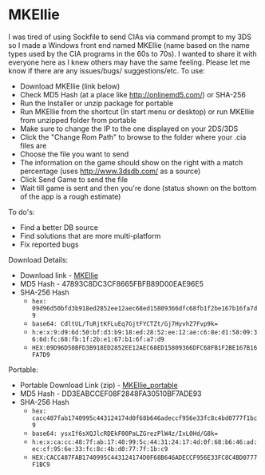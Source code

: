 # MKEllie
I was tired of using Sockfile to send CIAs via command prompt to my 3DS so I made a Windows front end named MKEllie (name based on the name types used by the CIA programs in the 60s to 70s). I wanted to share it with everyone here as I knew others may have the same feeling. Please let me know if there are any issues/bugs/ suggestions/etc.
To use:
* Download MKEllie (link below)
* Check MD5 Hash (at a place like http://onlinemd5.com/) or SHA-256
* Run the Installer or unzip package for portable
* Run MKEllie from the shortcut (In start menu or desktop) or run MKEllie from unzipped folder from portable
* Make sure to change the IP to the one displayed on your 2DS/3DS
* Click the "Change Rom Path" to browse to the folder where your .cia files are
* Choose the file you want to send
* The information on the game should show on the right with a match percentage (uses http://www.3dsdb.com/ as a source)
* Click Send Game to send the file
* Wait till game is sent and then you're done (status shown on the bottom of the app is a rough estimate)

To do's:
* Find a better DB source
* Find solutions that are more multi-platform
* Fix reported bugs

Download Details:

* Download link  - [MKEllie](https://mega.nz/#!aZFjxDzD!49zmDTGh-QMzTvzaVABCPtPY5gloNAWqaVY-cBgPTaU)
* MD5 Hash - 47893C8DC3CF8665FBFB89D00EAE96E5
* SHA-256 Hash
  * `hex: 09d96d50bfd3b918ed2852ee12aec68ed15809366dfc68fb1f2be167b16fa7d9`
  * `base64: CdltUL/TuRjtKFLuEq7GjtFYCTZt/Gj7HyvhZ7Fvp9k=`
  * `h:e:x:9:d9:6d:50:bf:d3:b9:18:ed:28:52:ee:12:ae:c6:8e:d1:58:09:36:6d:fc:68:fb:1f:2b:e1:67:b1:6f:a7:d9`
  * `HEX:09D96D50BFD3B918ED2852EE12AEC68ED15809366DFC68FB1F2BE167B16FA7D9`

Portable:

* Portable Download Link (zip) - [MKEllie_portable](https://mega.nz/#!qBcF0KTY!acT0kQkCBZ8_8rG34u4UwlsKOU6VXOjwLfTHqGuAeUU)
* MD5 Hash - DD3EABCCEF08F2848FA30510BF7ADE93
* SHA-256 Hash
  * `hex: cacc487fab1740995c443124174d0f68b646adeccf956e33fc8c4bd0777f1bc9`
  * `base64: ysxIf6sXQJlcRDEkF00PaLZGrezPlW4z/IxL0Hd/G8k=`
  * `h:e:x:ca:cc:48:7f:ab:17:40:99:5c:44:31:24:17:4d:0f:68:b6:46:ad:ec:cf:95:6e:33:fc:8c:4b:d0:77:7f:1b:c9`
  * `HEX:CACC487FAB1740995C443124174D0F68B646ADECCF956E33FC8C4BD0777F1BC9`
